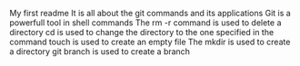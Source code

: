My first readme
It is all about the git commands and its applications
Git is a powerfull tool in shell commands
The rm -r command is used to delete a directory
cd is used to change the directory to the one specified in the command 
touch is used to create an empty file
The mkdir is used to create a directory
git branch is used to create a branch 
